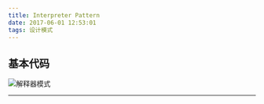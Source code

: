```yaml
---
title: Interpreter Pattern
date: 2017-06-01 12:53:01
tags: 设计模式
---
```


## 基本代码
![解释器模式](Interpreter.png)
***
